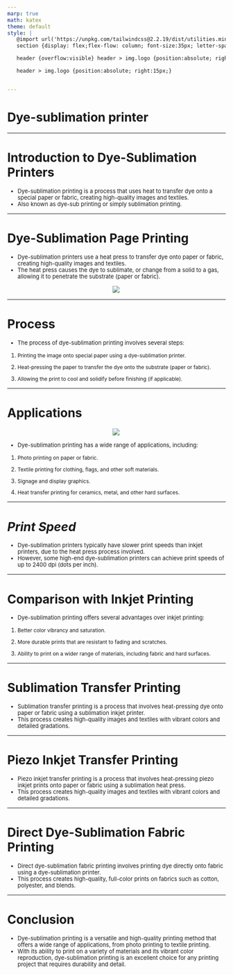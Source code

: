 ```yaml
---
marp: true
math: katex
theme: default
style: |
   @import url('https://unpkg.com/tailwindcss@2.2.19/dist/utilities.min.css');
   section {display: flex;flex-flow: column; font-size:35px; letter-spacing:1.4px;}

   header {overflow:visible} header > img.logo {position:absolute; right:15px;}

   header > img.logo {position:absolute; right:15px;}


---
```

<!-- backgroundImage: url('backgrounds/wwwatercolor (3).png') -->
<!-- _class: lead -->

 # Dye-sublimation printer

---
<style scoped>p,li {font-size:0.92em}</style>

 # Introduction to Dye-Sublimation Printers

- Dye-sublimation printing is a process that uses heat to transfer dye onto a special paper or fabric, creating high-quality images and textiles.
- Also known as dye-sub printing or simply sublimation printing.

---
<style scoped>p,li {font-size:0.88em}</style>

 # Dye-Sublimation Page Printing
- Dye-sublimation printers use a heat press to transfer dye onto paper or fabric, creating high-quality images and textiles.
- The heat press causes the dye to sublimate, or change from a solid to a gas, allowing it to penetrate the substrate (paper or fabric).
<div style="display: flex; flex: 1 1 auto; flex-flow: row; min-height: 0"><div style="display: flex; flex: 1 1 auto; justify-content: center;min-height:0;min-width:0; margin-bottom:0.1em;;margin-right:0.15em">
<img style='object-fit: contain; max-height:100%; max-width:100%; background-color: rgba(0,0,0,0);' src='https://upload.wikimedia.org/wikipedia/commons/thumb/e/e4/RGB_dye_sublimation_panels.jpg/220px-RGB_dye_sublimation_panels.jpg'/>
</div>
</div>


---
<style scoped>p,li {font-size:0.84em}</style>

 # **Process**

- The process of dye-sublimation printing involves several steps:

1. Printing the image onto special paper using a dye-sublimation printer.

2. Heat-pressing the paper to transfer the dye onto the substrate (paper or fabric).

3. Allowing the print to cool and solidify before finishing (if applicable).

---
<style scoped>p,li {font-size:0.76em}</style>

 # Applications
<div style="display: flex; flex: 1 1 auto; flex-flow: row; min-height: 0"><div style="display: flex; flex: 1 1 auto; justify-content: center;min-height:0;min-width:0; margin-bottom:0.1em;;margin-right:0.15em">
<img style='object-fit: contain; max-height:100%; max-width:100%; background-color: rgba(0,0,0,0);' src='https://upload.wikimedia.org/wikipedia/commons/thumb/1/1c/Dye_sublimation_printing_insecurity.jpg/220px-Dye_sublimation_printing_insecurity.jpg'/>
</div>
</div>

- Dye-sublimation printing has a wide range of applications, including:

1. Photo printing on paper or fabric.

2. Textile printing for clothing, flags, and other soft materials.

3. Signage and display graphics.

4. Heat transfer printing for ceramics, metal, and other hard surfaces.

---
<style scoped>p,li {font-size:0.92em}</style>

 # _Print Speed_

- Dye-sublimation printers typically have slower print speeds than inkjet printers, due to the heat press process involved.
- However, some high-end dye-sublimation printers can achieve print speeds of up to 2400 dpi (dots per inch).

---
<style scoped>p,li {font-size:0.84em}</style>

 # Comparison with Inkjet Printing

- Dye-sublimation printing offers several advantages over inkjet printing:

1. Better color vibrancy and saturation.

2. More durable prints that are resistant to fading and scratches.

3. Ability to print on a wider range of materials, including fabric and hard surfaces.

---
<style scoped>p,li {font-size:0.92em}</style>

 # Sublimation Transfer Printing
- Sublimation transfer printing is a process that involves heat-pressing dye onto paper or fabric using a sublimation inkjet printer.
- This process creates high-quality images and textiles with vibrant colors and detailed gradations.


---
<style scoped>p,li {font-size:0.92em}</style>

 # Piezo Inkjet Transfer Printing

- Piezo inkjet transfer printing is a process that involves heat-pressing piezo inkjet prints onto paper or fabric using a sublimation heat press.
- This process creates high-quality images and textiles with vibrant colors and detailed gradations.

---
<style scoped>p,li {font-size:0.92em}</style>

 # Direct Dye-Sublimation Fabric Printing

- Direct dye-sublimation fabric printing involves printing dye directly onto fabric using a dye-sublimation printer.
- This process creates high-quality, full-color prints on fabrics such as cotton, polyester, and blends.

---
<style scoped>p,li {font-size:0.92em}</style>

 # Conclusion

- Dye-sublimation printing is a versatile and high-quality printing method that offers a wide range of applications, from photo printing to textile printing.
- With its ability to print on a variety of materials and its vibrant color reproduction, dye-sublimation printing is an excellent choice for any printing project that requires durability and detail.